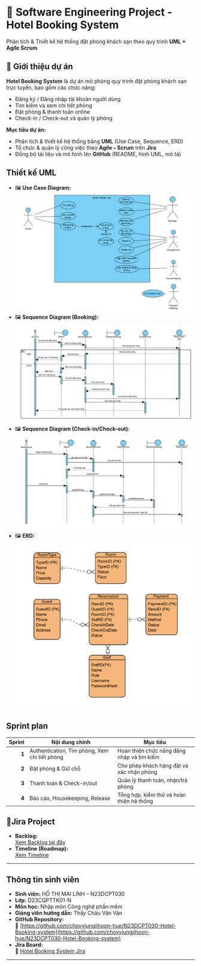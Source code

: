 # 🏨 Software Engineering Project - Hotel Booking System

Phân tích & Thiết kế hệ thống đặt phòng khách sạn theo quy trình **UML + Agile Scrum**
## 📖 Giới thiệu dự án

**Hotel Booking System** là dự án mô phỏng quy trình đặt phòng khách sạn trực tuyến, bao gồm các chức năng:
- Đăng ký / Đăng nhập tài khoản người dùng
- Tìm kiếm và xem chi tiết phòng
- Đặt phòng & thanh toán online
- Check-in / Check-out và quản lý phòng


**Mục tiêu dự án:**
- Phân tích & thiết kế hệ thống bằng **UML** (Use Case, Sequence, ERD)
- Tổ chức & quản lý công việc theo **Agile – Scrum** trên **Jira**
- Đồng bộ tài liệu và mô hình lên **GitHub** (README, hình UML, mô tả)
## Thiết kế UML

- 🖼 **Use Case Diagram:** ![UML-PICTURES/UseCase.png](UML-PICTURES/USECASE.png)
- 🖼 **Sequence Diagram (Booking):** ![UML-PICTURES/Sequence_Booking.png](UML-PICTURES/Sequence-DAT-PHONG.png)
- 🖼 **Sequence Diagram (Check-in/Check-out):** ![UML-PICTURES/Sequence_CheckInOut.png](UML-PICTURES/Sequence-IN-OUT.png)
- 🖼 **ERD:** ![UML-PICTURES/ERD.png](./UML-PICTURES/ERD.png)


## Sprint plan
| Sprint | Nội dung chính | Mục tiêu |
|--------:|----------------|-----------|
| **1** | Authentication, Tìm phòng, Xem chi tiết phòng | Hoàn thiện chức năng đăng nhập và tìm kiếm |
| **2** | Đặt phòng & Giữ chỗ | Cho phép khách hàng đặt và xác nhận phòng |
| **3** | Thanh toán & Check-in/out | Quản lý thanh toán, nhận/trả phòng |
| **4** | Báo cáo, Housekeeping, Release | Tổng hợp, kiểm thử và hoàn thiện hệ thống |


## 🔗Jira Project
- **Backlog:**  
  [Xem Backlog tại đây](https://student-team-d23cqpt01.atlassian.net/jira/software/projects/HBS/boards/134)
- **Timeline (Roadmap):**  
  [Xem Timeline](https://student-team-d23cqpt01.atlassian.net/jira/software/projects/HBS/boards/134/timeline?selectedIssue=HBS-7)

---
## Thông tin sinh viên
- **Sinh viên:** HỒ THỊ MAI LINH – N23DCPT030  
- **Lớp:** D23CQPTTK01-N  
- **Môn học:** Nhập môn Công nghệ phần mềm  
- **Giảng viên hướng dẫn:** Thầy Châu Văn Vân  
- **GitHub Repository:**  
  🔗 [https://github.com/chovyjungjihoon-hue/N23DCPT030-Hotel-Booking-system](https://github.com/chovyjungjihoon-hue/N23DCPT030-Hotel-Booking-system)
- **Jira Board:**  
  🔗 [Hotel Booking System Jira](https://student-team-d23cqpt01.atlassian.net/jira/software/projects/HBS/summary)

---

